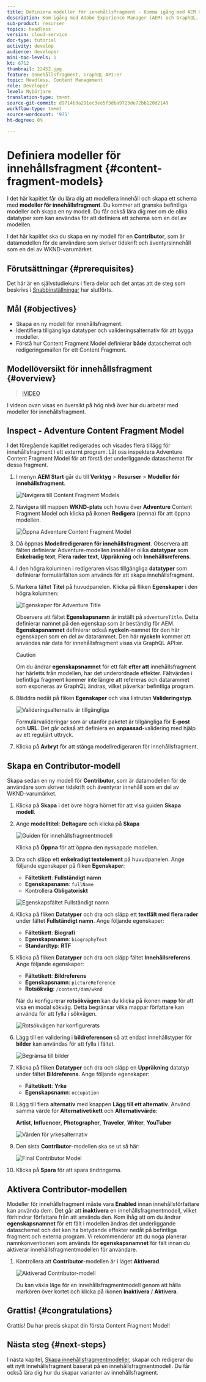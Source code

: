 ```yaml
---
title: Definiera modeller för innehållsfragment - Komma igång med AEM Headless - GraphQL
description: Kom igång med Adobe Experience Manager (AEM) och GraphQL. Lär dig modellera innehåll och skapa ett schema med Content Fragment Models i AEM. Granska befintliga modeller och skapa en ny modell. Lär dig mer om de olika datatyper som kan användas för att definiera ett schema.
sub-product: resurser
topics: headless
version: cloud-service
doc-type: tutorial
activity: develop
audience: developer
mini-toc-levels: 1
kt: 6712
thumbnail: 22452.jpg
feature: Innehållsfragment, GraphQL API:er
topic: Headless, Content Management
role: Developer
level: Nybörjare
translation-type: tm+mt
source-git-commit: d9714b9a291ec3ee5f3dba9723de72bb120d2149
workflow-type: tm+mt
source-wordcount: '975'
ht-degree: 0%

---
```



# Definiera modeller för innehållsfragment {#content-fragment-models}

I det här kapitlet får du lära dig att modellera innehåll och skapa ett schema med **modeller för innehållsfragment**. Du kommer att granska befintliga modeller och skapa en ny modell. Du får också lära dig mer om de olika datatyper som kan användas för att definiera ett schema som en del av modellen.

I det här kapitlet ska du skapa en ny modell för en **Contributor**, som är datamodellen för de användare som skriver tidskrift och äventyrsinnehåll som en del av WKND-varumärket.

## Förutsättningar {#prerequisites}

Det här är en självstudiekurs i flera delar och det antas att de steg som beskrivs i [Snabbinställningar](./setup.md) har slutförts.

## Mål {#objectives}

* Skapa en ny modell för innehållsfragment.
* Identifiera tillgängliga datatyper och valideringsalternativ för att bygga modeller.
* Förstå hur Content Fragment Model definierar **både** dataschemat och redigeringsmallen för ett Content Fragment.

## Modellöversikt för innehållsfragment {#overview}

>[!VIDEO](https://video.tv.adobe.com/v/22452/?quality=12&learn=on)

I videon ovan visas en översikt på hög nivå över hur du arbetar med modeller för innehållsfragment.

## Inspect - Adventure Content Fragment Model

I det föregående kapitlet redigerades och visades flera tillägg för innehållsfragment i ett externt program. Låt oss inspektera Adventure Content Fragment Model för att förstå det underliggande dataschemat för dessa fragment.

1. I menyn **AEM Start** går du till **Verktyg** > **Resurser** > **Modeller för innehållsfragment**.

   ![Navigera till Content Fragment Models](assets/content-fragment-models/content-fragment-model-navigation.png)

1. Navigera till mappen **WKND-plats** och hovra över **Adventure** Content Fragment Model och klicka på ikonen **Redigera** (penna) för att öppna modellen.

   ![Öppna Adventure Content Fragment Model](assets/content-fragment-models/adventure-content-fragment-edit.png)

1. Då öppnas **Modellredigeraren för innehållsfragment**. Observera att fälten definierar Adventure-modellen innehåller olika **datatyper** som **Enkelradig text**, **Flera rader text**, **Uppräkning** och **Innehållsreferens**.

1. I den högra kolumnen i redigeraren visas tillgängliga **datatyper** som definierar formulärfälten som används för att skapa innehållsfragment.

1. Markera fältet **Titel** på huvudpanelen. Klicka på fliken **Egenskaper** i den högra kolumnen:

   ![Egenskaper för Adventure Title](assets/content-fragment-models/adventure-title-properties-tab.png)

   Observera att fältet **Egenskapsnamn** är inställt på `adventureTitle`. Detta definierar namnet på den egenskap som är beständig för AEM. **Egenskapsnamnet** definierar också **nyckeln**-namnet för den här egenskapen som en del av datarammet. Den här **nyckeln** kommer att användas när data för innehållsfragment visas via GraphQL API:er.

   >[!CAUTION]
   >
   > Om du ändrar **egenskapsnamnet** för ett fält **efter att** innehållsfragment har härletts från modellen, har det underordnade effekter. Fältvärden i befintliga fragment kommer inte längre att refereras och datarammet som exponeras av GraphQL ändras, vilket påverkar befintliga program.

1. Bläddra nedåt på fliken **Egenskaper** och visa listrutan **Valideringstyp**.

   ![Valideringsalternativ är tillgängliga](assets/content-fragment-models/validation-options-available.png)

   Formulärvalideringar som är utanför paketet är tillgängliga för **E-post** och **URL**. Det går också att definiera en **anpassad**-validering med hjälp av ett reguljärt uttryck.

1. Klicka på **Avbryt** för att stänga modellredigeraren för innehållsfragment.

## Skapa en Contributor-modell

Skapa sedan en ny modell för **Contributor**, som är datamodellen för de användare som skriver tidskrift och äventyrar innehåll som en del av WKND-varumärket.

1. Klicka på **Skapa** i det övre högra hörnet för att visa guiden **Skapa modell**.
1. Ange **modelltitel**: **Deltagare** och klicka på **Skapa**

   ![Guiden för innehållsfragmentmodell](assets/content-fragment-models/content-fragment-model-wizard.png)

   Klicka på **Öppna** för att öppna den nyskapade modellen.

1. Dra och släpp ett **enkelradigt textelement** på huvudpanelen. Ange följande egenskaper på fliken **Egenskaper**:

   * **Fältetikett**:  **Fullständigt namn**
   * **Egenskapsnamn**:  `fullName`
   * Kontrollera **Obligatoriskt**

   ![Egenskapsfältet Fullständigt namn](assets/content-fragment-models/full-name-property-field.png)

1. Klicka på fliken **Datatyper** och dra och släpp ett **textfält med flera rader** under fältet **Fullständigt namn**. Ange följande egenskaper:

   * **Fältetikett**:  **Biografi**
   * **Egenskapsnamn**:  `biographyText`
   * **Standardtyp**:  **RTF**

1. Klicka på fliken **Datatyper** och dra och släpp fältet **Innehållsreferens**. Ange följande egenskaper:

   * **Fältetikett**:  **Bildreferens**
   * **Egenskapsnamn**:  `pictureReference`
   * **Rotsökväg**:  `/content/dam/wknd`

   När du konfigurerar **rotsökvägen** kan du klicka på ikonen **mapp** för att visa en modal sökväg. Detta begränsar vilka mappar författare kan använda för att fylla i sökvägen.

   ![Rotsökvägen har konfigurerats](assets/content-fragment-models/root-path-configure.png)

1. Lägg till en validering i **bildreferensen** så att endast innehållstyper för **bilder** kan användas för att fylla i fältet.

   ![Begränsa till bilder](assets/content-fragment-models/picture-reference-content-types.png)

1. Klicka på fliken **Datatyper** och dra och släpp en **Uppräkning** datatyp under fältet **Bildreferens**. Ange följande egenskaper:

   * **Fältetikett**:  **Yrke**
   * **Egenskapsnamn**:  `occupation`

1. Lägg till flera **alternativ** med knappen **Lägg till ett alternativ**. Använd samma värde för **Alternativetikett** och **Alternativvärde**:

   **Artist**,  **Influencer**,  **Photographer**,  **Traveler**,  **Writer**,  **YouTuber**

   ![Värden för yrkesalternativ](assets/content-fragment-models/occupation-options-values.png)

1. Den sista **Contributor**-modellen ska se ut så här:

   ![Final Contributor Model](assets/content-fragment-models/final-contributor-model.png)

1. Klicka på **Spara** för att spara ändringarna.

## Aktivera Contributor-modellen

Modeller för innehållsfragment måste vara **Enabled** innan innehållsförfattare kan använda dem. Det går att **inaktivera** en innehållsfragmentmodell, vilket förhindrar författare från att använda den. Kom ihåg att om du ändrar **egenskapsnamnet** för ett fält i modellen ändras det underliggande dataschemat och det kan ha betydande effekter nedåt på befintliga fragment och externa program. Vi rekommenderar att du noga planerar namnkonventionen som används för **egenskapsnamnet** för fält innan du aktiverar innehållsfragmentmodellen för användare.

1. Kontrollera att **Contributor**-modellen är i läget **Aktiverad**.

   ![Aktiverad Contributor-modell](assets/content-fragment-models/enable-contributor-model.png)

   Du kan växla läge för en innehållsfragmentmodell genom att hålla markören över kortet och klicka på ikonen **Inaktivera** / **Aktivera**.

## Grattis! {#congratulations}

Grattis! Du har precis skapat din första Content Fragment Model!

## Nästa steg {#next-steps}

I nästa kapitel, [Skapa innehållsfragmentmodeller](author-content-fragments.md), skapar och redigerar du ett nytt innehållsfragment baserat på en innehållsfragmentmodell. Du får också lära dig hur du skapar varianter av innehållsfragment.